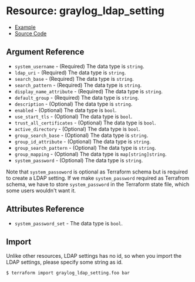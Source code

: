 # Resource: graylog_ldap_setting

* [Example](https://github.com/zahiar/terraform-provider-graylog/blob/master/examples/v0.12/ldap_setting.tf)
* [Source Code](https://github.com/zahiar/terraform-provider-graylog/blob/master/graylog/resource/system/ldap/setting/resource.go)

## Argument Reference

* `system_username` - (Required) The data type is `string`.
* `ldap_uri` - (Required) The data type is `string`.
* `search_base` - (Required) The data type is `string`.
* `search_pattern` - (Required) The data type is `string`.
* `display_name_attribute` - (Required) The data type is `string`.
* `default_group` - (Required) The data type is `string`.
* `description` - (Optional) The data type is `string`.
* `enabled` - (Optional) The data type is `bool`.
* `use_start_tls` - (Optional) The data type is `bool`.
* `trust_all_certificates` - (Optional) The data type is `bool`.
* `active_directory` - (Optional) The data type is `bool`.
* `group_search_base` - (Optional) The data type is `string`.
* `group_id_attribute` - (Optional) The data type is `string`.
* `group_search_pattern` - (Optional) The data type is `string`.
* `group_mapping` - (Optional) The data type is `map[string]string`.
* `system_password` - (Optional) The data type is `string`.

Note that `system_passoword` is optional as Terraform schema but is required to create a LDAP setting.
If we make `system_password` required as Terrafrom schema, we have to store `system_password` in the Terraform state file, which some users wouldn't want it.

## Attributes Reference

* `system_password_set` - The data type is `bool`.

## Import

Unlike other resources, LDAP settings has no id,
so when you import the LDAP settings, please specify some string as id.

```console
$ terraform import graylog_ldap_setting.foo bar
```
